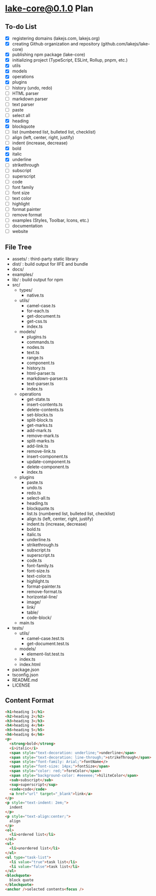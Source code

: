 # lake-core@0.1.0 Plan

## To-do List

* [X] registering domains (lakejs.com, lakejs.org)
* [X] creating Github organization and repository (github.com/lakejs/lake-core)
* [X] publishing npm package (lake-core)
* [X] initializing project (TypeScript, ESLint, Rollup, pnpm, etc.)
* [X] utils
* [X] models
* [X] operations
* [X] plugins
* [ ] history (undo, redo)
* [ ] HTML parser
* [ ] markdown parser
* [ ] text parser
* [ ] paste
* [ ] select all
* [X] heading
* [X] blockquote
* [ ] list (numbered list, bulleted list, checklist)
* [ ] align (left, center, right, justify)
* [ ] indent (increase, decrease)
* [X] bold
* [X] italic
* [X] underline
* [ ] strikethrough
* [ ] subscript
* [ ] superscript
* [ ] code
* [ ] font family
* [ ] font size
* [ ] text color
* [ ] highlight
* [ ] format painter
* [ ] remove format
* [ ] examples (Styles, Toolbar, Icons, etc.)
* [ ] documentation
* [ ] website

## File Tree

* assets/ : third-party static library
* dist/ : build output for IIFE and bundle
* docs/
* examples/
* lib/ : build output for npm
* src/
  * types/
    * native.ts
  * utils/
    * camel-case.ts
    * for-each.ts
    * get-document.ts
    * get-css.ts
    * index.ts
  * models/
    * plugins.ts
    * commands.ts
    * nodes.ts
    * text.ts
    * range.ts
    * component.ts
    * history.ts
    * html-parser.ts
    * markdown-parser.ts
    * text-parser.ts
    * index.ts
  * operations
    * get-state.ts
    * insert-contents.ts
    * delete-contents.ts
    * set-blocks.ts
    * split-block.ts
    * get-marks.ts
    * add-mark.ts
    * remove-mark.ts
    * split-marks.ts
    * add-link.ts
    * remove-link.ts
    * insert-component.ts
    * update-component.ts
    * delete-component.ts
    * index.ts
  * plugins
    * paste.ts
    * undo.ts
    * redo.ts
    * select-all.ts
    * heading.ts
    * blockquote.ts
    * list.ts (numbered list, bulleted list, checklist)
    * align.ts (left, center, right, justify)
    * indent.ts (increase, decrease)
    * bold.ts
    * italic.ts
    * underline.ts
    * strikethrough.ts
    * subscript.ts
    * superscript.ts
    * code.ts
    * font-family.ts
    * font-size.ts
    * text-color.ts
    * highlight.ts
    * format-painter.ts
    * remove-format.ts
    * horizontal-line/
    * image/
    * link/
    * table/
    * code-block/
  * main.ts
* tests/
  * utils/
    * camel-case.test.ts
    * get-document.test.ts
  * models/
    * element-list.test.ts
  * index.ts
  * index.html
* package.json
* tsconfig.json
* README.md
* LICENSE

## Content Format

```html
<h1>heading 1</h1>
<h2>heading 2</h2>
<h3>heading 3</h3>
<h4>heading 4</h4>
<h5>heading 5</h5>
<h6>heading 6</h6>
<p>
  <strong>bold</strong>
  <i>italic</i>
  <span style="text-decoration: underline;">underline</span>
  <span style="text-decoration: line-through;">strikeThrough</span>
  <span style="font-family: Arial;">fontName</>
  <span style="font-size: 14px;">fontSize</span>
  <span style="color: red;">foreColor</span>
  <span style="background-color: #eeeeee;">hiliteColor</span>
  <sub>subscript</sub>
  <sup>superscript</sup>
  <code>code</code>
  <a href="url" target="_blank">link</a>
</p>
<p style="text-indent: 2em;">
  indent
</p>
<p style="text-align:center;">
  align
</p>
<ol>
  <li>ordered list</li>
</ol>
<ul>
  <li>unordered list</li>
</ul>
<ul type="task-list">
  <li value="true">task list</li>
  <li value="false">task list</li>
</ul>
<blockquote>
  block quote
</blockquote>
<anchor />selected contents<focus />
```
